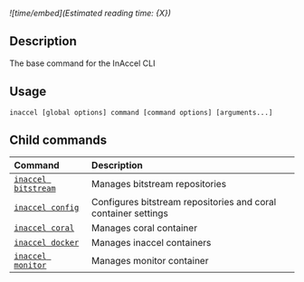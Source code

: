 *![time/embed](Estimated reading time: {X})*

## Description

The base command for the InAccel CLI

## Usage

```text
inaccel [global options] command [command options] [arguments...]
```

## Child commands

| Command                                       | Description                                                    |
| :-------------------------------------------- | :------------------------------------------------------------- |
| [` inaccel bitstream `](bitstream/command.md) | Manages bitstream repositories                                 |
| [` inaccel config `](config/command.md)       | Configures bitstream repositories and coral container settings |
| [` inaccel coral `](coral/command.md)         | Manages coral container                                        |
| [` inaccel docker `](docker/command.md)       | Manages inaccel containers                                     |
| [` inaccel monitor `](monitor/command.md)     | Manages monitor container                                      |
